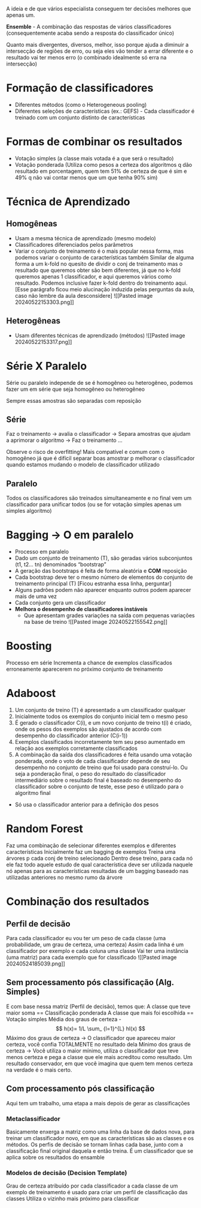 A ideia e de que vários especialista conseguem ter decisões melhores que apenas um.

**Ensemble** - A combinação das respostas de vários classificadores (consequentemente acaba sendo a resposta do classificador único)

Quanto mais divergentes, diversos, melhor, isso porque ajuda a diminuir a intersecção de regiões de erro, ou seja eles vão tender a errar diferente e o resultado vai ter menos erro (o combinado idealmente só erra na intersecção)

# Formação de classificadores
- Diferentes métodos (como o Heterogeneous pooling)
- Diferentes seleções de características (ex.: GEFS) - Cada classificador é treinado com um conjunto distinto de características
# Formas de combinar os resultados
- Votação simples (a classe mais votada é a que será o resultado)
- Votação ponderada (Utiliza como pesos a certeza dos algoritmos q dão resultado em porcentagem, quem tem 51% de certeza de que é sim e 49% q não vai contar menos que um que tenha 90% sim)
# Técnica de Aprendizado
## Homogêneas
- Usam a mesma técnica de aprendizado (mesmo modelo)
- Classificadores diferenciados pelos parâmetros
- Variar o conjunto de treinamento é o mais popular nessa forma, mas podemos variar o conjunto de características também
Similar de alguma forma a um k-fold no quesito de dividir o conj de treinamento mas o resultado que queremos obter são bem diferentes, já que no k-fold queremos apenas 1 classificador, e aqui queremos vários como resultado. Podemos inclusive fazer k-fold dentro do treinamento aqui.  [Esse parágrafo ficou meio alucinação induzida pelas perguntas da aula, caso não lembre da aula desconsidere]
![[Pasted image 20240522153303.png]]
## Heterogêneas
- Usam diferentes técnicas de aprendizado (métodos)
![[Pasted image 20240522153317.png]]

# Série X Paralelo
Série ou paralelo independe de se é homogêneo ou heterogêneo, podemos fazer um em série que seja homogêneo ou heterogêneo

Sempre essas amostras são separadas com reposição
## Série
Faz o treinamento -> avalia o classificador -> Separa amostras que ajudam a aprimorar o algoritmo -> Faz o treinamento ...

Observe o risco de overfitting!
Mais compatível e comum com o homogêneo já que é difícil separar boas amostrar p melhorar o classificador quando estamos mudando o modelo de classificador utilizado
## Paralelo
Todos os classificadores são treinados simultaneamente e no final vem um classificador para unificar todos (ou se for votação simples apenas um simples algoritmo)

# Bagging -> O em paralelo
- Processo em paralelo
- Dado um conjunto de treinamento (T), são geradas vários subconjuntos (t1, t2... tn) denominados “bootstrap” 
- A geração das bootstraps é feita de forma aleatória e **COM** reposição
- Cada bootstrap deve ter o mesmo número de elementos do conjunto de treinamento principal (T)  [Ficou estranha essa linha, perguntar]
- Alguns padrões podem não aparecer enquanto outros podem aparecer mais de uma vez
- Cada conjunto gera um classificador
- **Melhora o desempenho de classificadores instáveis**
	- Que apresentam grades variações na saída com pequenas variações na base de treino
![[Pasted image 20240522155542.png]]

# Boosting
Processo em série
Incrementa a chance de exemplos classificados erroneamente aparecerem no próximo conjunto de treinamento
# Adaboost
1. Um conjunto de treino (T) é apresentado a um classificador qualquer
2. Inicialmente todos os exemplos do conjunto inicial tem o mesmo peso
3. É gerado o classificador C(i), e um novo conjunto de treino t(i) é criado, onde os pesos dos exemplos são ajustados de acordo com desempenho do classificador anterior (C(i-1))
4. Exemplos classificados incorretamente tem seu peso aumentado em relação aos exemplos corretamente classificados
5. A combinação da saída dos classificadores é feita usando uma votação ponderada, onde o voto de cada classificador depende de seu desempenho no conjunto de treino que foi usado para construí-lo. Ou seja a ponderação final, o peso do resultado do classificador intermediário sobre o resultado final é baseado no desempenho do classificador sobre o conjunto de teste, esse peso é utilizado para o algoritmo final

- Só usa o classificador anterior para a definição dos pesos
# Random Forest
Faz uma combinação de selecionar diferentes exemplos e diferentes características
Inicialmente faz um bagging de exemplos
	Treina uma árvores p cada conj de treino selecionado
Dentro dese treino, para cada nó ele faz todo aquele estudo de qual característica deve ser utilizada naquele nó apenas para as características resultadas de um bagging baseado nas utilizadas anteriores no mesmo rumo da árvore
# Combinação dos resultados

## Perfil de decisão 
Para cada classificador eu vou ter um peso de cada classe (uma probabilidade, um grau de certeza, uma certeza)
Assim cada linha é um classificador por exemplo e cada coluna uma classe
Vai ter uma instância (uma matriz) para cada exemplo que for classificado
![[Pasted image 20240524185039.png]]
## Sem processamento pós classificação (Alg. Simples)
E com base nessa matriz (Perfil de decisão), temos que:
	A classe que teve maior soma == Classificação ponderada
	A classe que mais foi escolhida == Votação simples
	Média dos graus de certeza - $$ h(x)= 1/L \sum_  {l=1}^{L} hl(x) $$
	Máximo dos graus de certeza -> O classificador que apareceu maior certeza, você confia TOTALMENTE no resultado dela
	Mínimo dos graus de certeza -> Você utiliza o maior mínimo, utiliza o classificador que teve menos certeza e pega a classe que ele mais acreditou como resultado. Um resultado conservador, em que você imagina que quem tem menos certeza na verdade é o mais certo.
## Com processamento pós classificação
Aqui tem um trabalho, uma etapa a mais depois de gerar as classificações
### Metaclassificador
Basicamente enxerga a matriz como uma linha da base de dados nova, para treinar um classificador novo, em que as características são as classes e os métodos.
Os perfis de decisão se tornam linhas cada base, junto com a classificação final original daquela  e então treina.
É um classificador que se aplica sobre os resultados do ensamble
### Modelos de decisão  (Decision Template)
Grau de certeza atribuído por cada classificador a cada classe de um exemplo de treinamento é usado para criar um perfil de classificação das classes
Utiliza o vizinho mais próximo para classificar